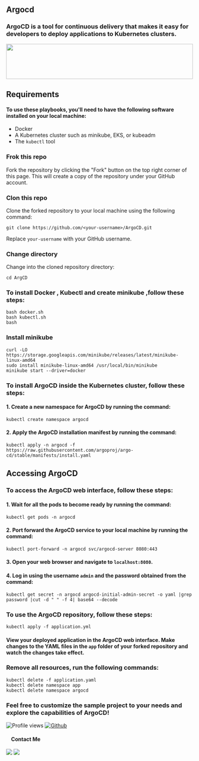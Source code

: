 ## Argocd

### ArgoCD is a tool for continuous delivery that makes it easy for developers to deploy applications to Kubernetes clusters.

<img src="https://github.com/Govindv7555/Govindv7555/blob/main/49e76e0596857673c5c80c85b84394c1.gif" width=100% height=95px>

## Requirements

#### To use these playbooks, you'll need to have the following software installed on your local machine:

- Docker
- A Kubernetes cluster such as minikube, EKS, or kubeadm
- The `kubectl` tool

### Frok this repo

Fork the repository by clicking the "Fork" button on the top right corner of this page. This will create a copy of the repository under your GitHub account.

### Clon this repo

Clone the forked repository to your local machine using the following command:

```
git clone https://github.com/<your-username>/ArgoCD.git
```

Replace `your-username` with your GitHub username.

### Change directory

Change into the cloned repository directory:

`cd ArgCD`

### To install Docker , Kubectl and create minikube ,follow these steps:

```
bash docker.sh
bash kubectl.sh
bash
```

### Install minikube

```
curl -LO https://storage.googleapis.com/minikube/releases/latest/minikube-linux-amd64
sudo install minikube-linux-amd64 /usr/local/bin/minikube
minikube start --driver=docker
```

### To install ArgoCD inside the Kubernetes cluster, follow these steps:

#### 1. Create a new namespace for ArgoCD by running the command:

```
kubectl create namespace argocd
```

#### 2. Apply the ArgoCD installation manifest by running the command:

```
kubectl apply -n argocd -f https://raw.githubusercontent.com/argoproj/argo-cd/stable/manifests/install.yaml
```

## Accessing ArgoCD

### To access the ArgoCD web interface, follow these steps:

#### 1. Wait for all the pods to become ready by running the command:

```
kubectl get pods -n argocd
```

#### 2. Port forward the ArgoCD service to your local machine by running the command:

```
kubectl port-forward -n argocd svc/argocd-server 8080:443
```

#### 3. Open your web browser and navigate to `localhost:8080`.

#### 4. Log in using the username `admin` and the password obtained from the command:

```
kubectl get secret -n argocd argocd-initial-admin-secret -o yaml |grep password |cut -d " " -f 4| base64 --decode
```

### To use the ArgoCD repository, follow these steps:

```
kubectl apply -f application.yml
```

#### View your deployed application in the ArgoCD web interface. Make changes to the YAML files in the `app` folder of your forked repository and watch the changes take effect.

### Remove all resources, run the following commands:

```
kubectl delete -f application.yaml
kubectl delete namespace app
kubectl delete namespace argocd
```

### Feel free to customize the sample project to your needs and explore the capabilities of ArgoCD!

![Profile views](https://komarev.com/ghpvc/?username=Mohmed3del&label=Profile%20views&color=0e75b6&style=flat)
[![Github](https://img.shields.io/github/followers/Mohmed3del?label=Follow&style=social)](https://github.com/Mohmed3del)

<h4><img src="https://media.giphy.com/media/5WJ6SOKeNKrSzblU4R/giphy.gif" width=10> Contact Me</h4>
<a href="https://www.linkedin.com/in/mohmed3adel/"><img src="https://img.shields.io/badge/-LinkedIn-0077B5?style=for-the-badge&logo=Linkedin&logoColor=white"/></a>
<a href="mailto:mohmed3del1@gmail.com" target="_blank"><img src="https://img.shields.io/badge/-GMail-0077B5?style=for-the-badge&logo=gmail&logoColor=white"/></a>
<br/><br/>

